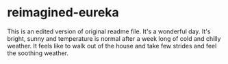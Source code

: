 # reimagined-eureka
This is an edited version of original readme file. It's a wonderful day. It's bright, sunny and temperature is normal after a week long of cold and chilly weather. It feels like to walk out of the house and take few strides and feel the soothing weather.
